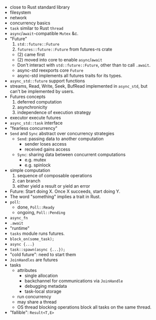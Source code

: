 - close to Rust standard library
- filesystem
- network
- concurrency basics
- `task` similar to Rust `thread`
- `async`/`await`-compatible `Mutex` &c.
- "Future"
  1.  `std::future::Future`
  2.  `futures::future::Future` from futures-rs crate
  - (2) came first
  - (2) moved into core to enable `async`/`await`
  - Don't interact with `std::future::Future`, other than to call `.await`.
  - async-std reexports core `Future`
  - async-std implements all futures traits for its types.
- `async_std::future` support functions
- streams, Read, Write, Seek, BufRead implemented in `async_std`, but can't be implemented by users.
- Futures concepts
  1.  deferred computation
  2.  asynchronicity
  3.  independence of execution strategy
- executor execute futures
- `async_std::task` interface
- "fearless concurrency"
- `Send` and `Sync` abstract over concurrency strategies
  - `Send`: passing data to another computation
    - sender loses access
    - received gains access
  - `Sync`: sharing data between concurrent computations
    - e.g. mutex
    - e.g. spinlock
- simple computation
  1.  sequence of composable operations
  2.  can branch
  3.  either yield a result or yield an error
- Future:  Start doing X.  Once X succeeds, start doing Y.
- The word "something" implies a trait in Rust.
- `poll`:
  - done, `Poll::Ready`
  - ongoing, `Poll::Pending`
- `async_fn`
- `.await`
- "runtime"
- `tasks` module runs futures.
- `block_on(some_task);`
- `async {...}`
- `task::spawn(async {...});`
- "cold future": need to start them
- `JoinHandles` are futures
- tasks
  - attributes
    - single allocation
    - backchannel for communications via `JoinHandle`
    - debugging metadata
    - task-local storage
  - run concurrency
  - may share a thread
  - OS thread blocking operations block all tasks on the same thread.
- "fallible": `Result<T,E>`
